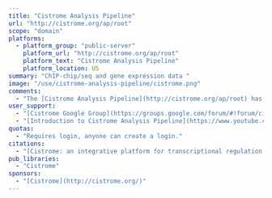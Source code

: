 ```yaml
---
title: "Cistrome Analysis Pipeline"
url: "http://cistrome.org/ap/root"
scope: "domain"
platforms:
  - platform_group: "public-server"
    platform_url: "http://cistrome.org/ap/root"
    platform_text: "Cistrome Analysis Pipeline"
    platform_location: US
summary: "ChIP-chip/seq and gene expression data "
image: "/use/cistrome-analysis-pipeline/cistrome.png"
comments:
  - "The [Cistrome Analysis Pipeline](http://cistrome.org/ap/root) has the standard Galaxy tools, plus 29 additional ChIP-chip and ChIP-seq specific tools, including preliminary peak calling and correlation analyses, downstream genome feature association, gene expression analyses, and motif discovery."
user_support:
  - "[Cistrome Google Group](https://groups.google.com/forum/#!forum/cistrome)"
  - "[Introduction to Cistrome Analysis Pipeline](https://www.youtube.com/watch?v=gQDYrtDhpVc) video."
quotas:
  - "Requires login, anyone can create a login."
citations:
  - "[Cistrome: an integrative platform for transcriptional regulation studies](https://doi.org/10.1186/gb-2011-12-8-r83). Liu T, Ortiz JA, Taing L, Meyer CA, Lee B, Zhang Y, Shin HG, Wong SS, Ma J, Lei Y, Pape UJ, Poidinger M, Chen Y, Yeung K, Brown M, Turpaz Y, Liu XS. *Genome Biol* 2011; 12(8):R83"
pub_libraries:
  - "Cistrome"
sponsors:
  - "[Cistrome](http://cistrome.org/)"
---
```

